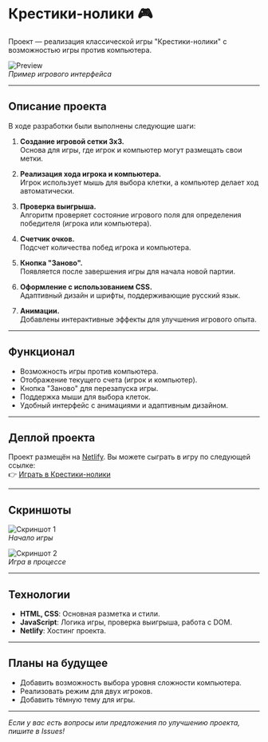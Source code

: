 # Крестики-нолики 🎮

Проект — реализация классической игры "Крестики-нолики" с возможностью игры против компьютера.  

![Preview](https://via.placeholder.com/800x400?text=Превью+игры)  
*Пример игрового интерфейса*  

---

## Описание проекта

В ходе разработки были выполнены следующие шаги:  

1. **Создание игровой сетки 3x3.**  
   Основа для игры, где игрок и компьютер могут размещать свои метки.  

2. **Реализация хода игрока и компьютера.**  
   Игрок использует мышь для выбора клетки, а компьютер делает ход автоматически.  

3. **Проверка выигрыша.**  
   Алгоритм проверяет состояние игрового поля для определения победителя (игрока или компьютера).  

4. **Счетчик очков.**  
   Подсчет количества побед игрока и компьютера.  

5. **Кнопка "Заново".**  
   Появляется после завершения игры для начала новой партии.  

6. **Оформление с использованием CSS.**  
   Адаптивный дизайн и шрифты, поддерживающие русский язык.  

7. **Анимации.**  
   Добавлены интерактивные эффекты для улучшения игрового опыта.  

---

## Функционал

- Возможность игры против компьютера.  
- Отображение текущего счета (игрок и компьютер).  
- Кнопка "Заново" для перезапуска игры.  
- Поддержка мыши для выбора клеток.  
- Удобный интерфейс с анимациями и адаптивным дизайном.  

---

## Деплой проекта

Проект размещён на [Netlify](https://netlify.com). Вы можете сыграть в игру по следующей ссылке:  
👉 [Играть в Крестики-нолики](https://incomparable-youtiao-b5c061.netlify.app)  

---

## Скриншоты

![Скриншот 1](https://via.placeholder.com/600x400?text=Скриншот+1)  
*Начало игры*  

![Скриншот 2](https://via.placeholder.com/600x400?text=Скриншот+2)  
*Игра в процессе*  

---

## Технологии

- **HTML, CSS**: Основная разметка и стили.  
- **JavaScript**: Логика игры, проверка выигрыша, работа с DOM.  
- **Netlify**: Хостинг проекта.  

---

## Планы на будущее

- Добавить возможность выбора уровня сложности компьютера.  
- Реализовать режим для двух игроков.  
- Добавить тёмную тему для игры.  

---

*Если у вас есть вопросы или предложения по улучшению проекта, пишите в Issues!*
